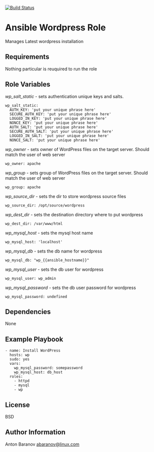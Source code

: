[![Build Status](https://travis-ci.org/spacedog/ansible-wp.svg?branch=master)](https://travis-ci.org/spacedog/ansible-wp)

Ansible Wordpress Role
=========

Manages Latest wordpress installation

Requirements
------------

Nothing particular is reuquired to run the role


Role Variables
--------------

*wp_salt_static* - sets authentication unique keys and salts.

  ```
  wp_salt_static:
    AUTH_KEY: 'put your unique phrase here'
    SECURE_AUTH_KEY: 'put your unique phrase here'
    LOGGED_IN_KEY: 'put your unique phrase here'
    NONCE_KEY: 'put your unique phrase here'
    AUTH_SALT: 'put your unique phrase here'
    SECURE_AUTH_SALT: 'put your unique phrase here'
    LOGGED_IN_SALT: 'put your unique phrase here'
    NONCE_SALT: 'put your unique phrase here'
  ```

*wp_owner* - sets owner of WordPress files on the target server. Should match the user of web server

  ```
  wp_owner: apache
  ```

*wp_group* - sets group of WordPress files on the target server. Should match the user of web server

  ```
  wp_group: apache
  ```

*wp_source_dir* - sets the dir to store wordpress source files

  ```
  wp_source_dir: /opt/source/wordpress
  ```
*wp_dest_dir* - sets the destination directory where to put wordpress

  ```
  wp_dest_dir: /var/www/html
  ```

*wp_mysql_host* - sets the  mysql host name

  ```
  wp_mysql_host: 'localhost'
  ```

*wp_mysql_db* - sets the db name for wordpress

  ```
  wp_mysql_db: "wp_{{ansible_hostname}}"
  ```

*wp_mysql_user* - sets the db user for wordpress

  ```
  wp_mysql_user: wp_admin
  ```

*wp_mysql_password* - sets the db user password for wordpress

  ```
  wp_mysql_password: undefined
  ```

Dependencies
------------

None

Example Playbook
----------------

```
- name: Install WordPress
  hosts: wp
  sudo: yes
  vars:
    wp_mysql_password: somepassword
    wp_mysql_host: db_host
  roles:
    - httpd
    - mysql
    - wp
```

License
-------

BSD

Author Information
------------------

Anton Baranov <abaranov@linux.com>
